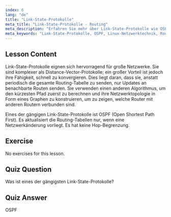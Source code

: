 ```yaml
---
index: 6
lang: "de"
title: "Link-State-Protokolle"
meta_title: "Link-State-Protokolle - Routing"
meta_description: "Erfahren Sie mehr über Link-State-Protokolle wie OSPF für große Netzwerke. Verstehen Sie ihre schnelle Konvergenz und wie sie Routing-Tabellen aktualisieren. Beginnen Sie Ihre Reise in die Linux-Netzwerktechnik!"
meta_keywords: "Link-State-Protokolle, OSPF, Linux-Netzwerktechnik, Routing-Protokolle, Netzwerktopologie, Anfänger"
---
```


## Lesson Content

Link-State-Protokolle eignen sich hervorragend für große Netzwerke. Sie sind komplexer als Distance-Vector-Protokolle; ein großer Vorteil ist jedoch ihre Fähigkeit, schnell zu konvergieren. Dies liegt daran, dass sie, anstatt periodisch die gesamte Routing-Tabelle zu senden, nur Updates an benachbarte Routen senden. Sie verwenden einen anderen Algorithmus, um den kürzesten Pfad zuerst zu berechnen und ihre Netzwerktopologie in Form eines Graphen zu konstruieren, um zu zeigen, welche Router mit anderen Routern verbunden sind.

Eines der gängigen Link-State-Protokolle ist OSPF (Open Shortest Path First). Es aktualisiert die Routing-Tabellen nur, wenn eine Netzwerkänderung vorliegt. Es hat keine Hop-Begrenzung.

## Exercise

No exercises for this lesson.

## Quiz Question

Was ist eines der gängigsten Link-State-Protokolle?

## Quiz Answer

OSPF
